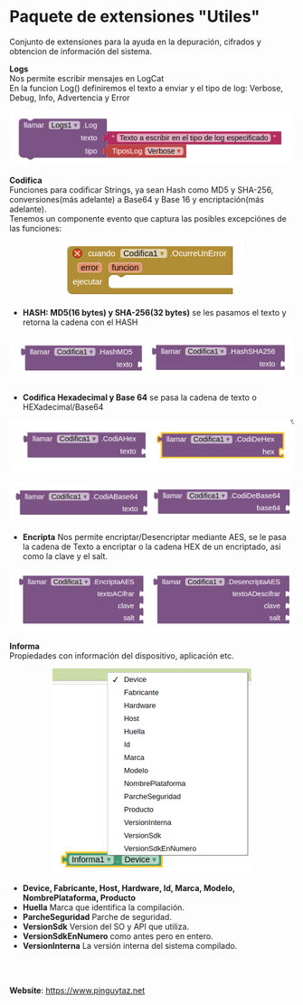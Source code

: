 # Paquete de extensiones "Utiles" 

Conjunto de extensiones para la ayuda en la depuración, cifrados y obtencion de información del sistema.  
  
**Logs**  
Nos permite escribir mensajes en LogCat  
En la funcion Log() definiremos el texto a enviar y el tipo de log: Verbose, Debug, Info, Advertencia y Error  

<p align="center"><img src=Imagenes/LlamadaLog.png /></p>
  
**Codifica**  
Funciones para codificar Strings, ya sean Hash como MD5 y SHA-256, conversiones(más adelante) a Base64 y Base 16 y encriptación(más adelante).  
Tenemos un componente evento que captura las posibles excepciónes de las funciones:
<p align="center"><img src=Imagenes/Evento_OcurreUnError.png /></p>
  
- **HASH: MD5(16 bytes) y SHA-256(32 bytes)** se les pasamos el texto y retorna la cadena con el HASH  
  
<p align="center"> <img src=Imagenes/FuncionesHASH.png /></p>
  
- **Codifica Hexadecimal y Base 64** se pasa la cadena de texto o HEXadecimal/Base64  
  
<p align="center"> <img src=Imagenes/CodificacionHEX.png /></p>  
<p align="center"> <img src=Imagenes/CodificacionBase64.png /></p>  
  
- **Encripta** Nos permite encriptar/Desencriptar mediante AES, se le pasa la cadena de Texto a encriptar o la cadena HEX de un encriptado, asi como la clave y el salt.  
<p align="center"> <img src=Imagenes/Encriptacion_AES.png /></p>  
  
**Informa**  
Propiedades con información del dispositivo, aplicación etc.  
<p align="center"> <img src=Imagenes/PropiedadesInformacion.png /></p>  
  
- **Device, Fabricante, Host, Hardware, Id, Marca, Modelo, NombrePlataforma, Producto**  
- **Huella** Marca que identifica la compilación.  
- **ParcheSeguridad** Parche de seguridad.  
- **VersionSdk** Version del SO y API que utiliza.  
- **VersionSdkEnNumero** como antes pero en entero.  
- **VersionInterna** La versión interna del sistema compilado.  

<br><br>

__Website__: <https://www.pinguytaz.net>

